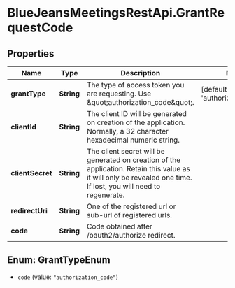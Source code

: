 # BlueJeansMeetingsRestApi.GrantRequestCode

## Properties
Name | Type | Description | Notes
------------ | ------------- | ------------- | -------------
**grantType** | **String** | The type of access token you are requesting. Use \&quot;authorization_code\&quot;. | [default to &#39;authorization_code&#39;]
**clientId** | **String** | The client ID will be generated on creation of the application. Normally, a 32 character hexadecimal numeric string. | 
**clientSecret** | **String** | The client secret will be generated on creation of the application. Retain this value as it will only be revealed one time. If lost, you will need to regenerate. | 
**redirectUri** | **String** | One of the registered url or sub-url of registered urls. | 
**code** | **String** | Code obtained after /oauth2/authorize redirect. | 


<a name="GrantTypeEnum"></a>
## Enum: GrantTypeEnum


* `code` (value: `"authorization_code"`)





